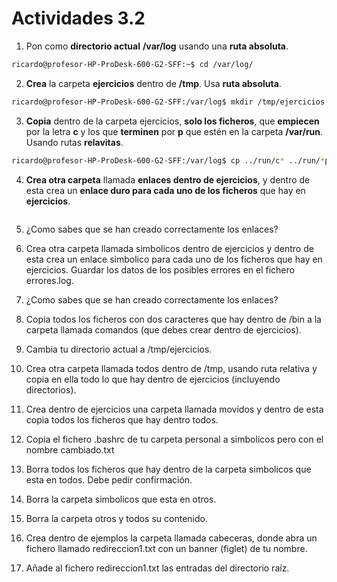 # Actividades 3.2

1. Pon como **directorio actual** **/var/log** usando una **ruta absoluta**.
```sh
ricardo@profesor-HP-ProDesk-600-G2-SFF:~$ cd /var/log/
```
2. **Crea** la carpeta **ejercicios** dentro de **/tmp**. Usa **ruta absoluta**.
```sh
ricardo@profesor-HP-ProDesk-600-G2-SFF:/var/log$ mkdir /tmp/ejercicios
```
3. **Copia** dentro de la carpeta ejercicios, **solo los ficheros**, que **empiecen** por la letra **c** y los que **terminen** por **p** que estén en la carpeta **/var/run**. Usando rutas **relavitas**.
```sh
ricardo@profesor-HP-ProDesk-600-G2-SFF:/var/log$ cp ../run/c* ../run/*p ../../tmp/ejercicios/
```
4. **Crea otra carpeta** llamada **enlaces dentro de ejercicios**, y dentro de esta crea un **enlace duro
para cada uno de los ficheros** que hay en **ejercicios**.
```sh

```
5. ¿Como sabes que se han creado correctamente los enlaces?

7. Crea otra carpeta llamada simbolicos dentro de ejercicios y dentro de esta crea un enlace
simbolico para cada uno de los ficheros que hay en ejercicios. Guardar los datos de los
posibles errores en el fichero errores.log.

7. ¿Como sabes que se han creado correctamente los enlaces?

9. Copia todos los ficheros con dos caracteres que hay dentro de /bin a la carpeta llamada
comandos (que debes crear dentro de ejercicios).

9. Cambia tu directorio actual a /tmp/ejercicios.

11. Crea otra carpeta llamada todos dentro de /tmp, usando ruta relativa y copia en ella todo lo
que hay dentro de ejercicios (incluyendo directorios).

11. Crea dentro de ejercicios una carpeta llamada movidos y dentro de esta copia todos los
ficheros que hay dentro todos.

12. Copia el fichero .bashrc de tu carpeta personal a simbolicos pero con el nombre
cambiado.txt

13. Borra todos los ficheros que hay dentro de la carpeta simbolicos que esta en todos. Debe
pedir confirmación.

14. Borra la carpeta simbolicos que esta en otros.

16. Borra la carpeta otros y todos su contenido.

18. Crea dentro de ejemplos la carpeta llamada cabeceras, donde abra un fichero llamado
redireccion1.txt con un banner (figlet) de tu nombre.

17. Añade al fichero redireccion1.txt las entradas del directorio raíz.

